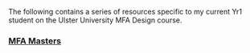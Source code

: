 The following contains a series of resources specific to my current Yr1 student on the Ulster University MFA Design course.

### [MFA Masters](mfa.md)
